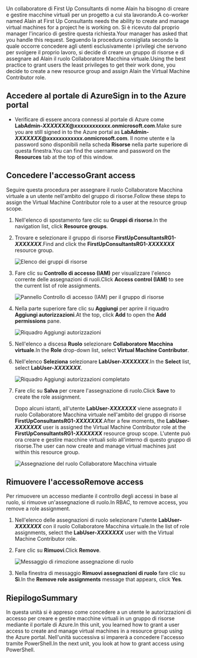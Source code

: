 <span data-ttu-id="73251-101">Un collaboratore di First Up Consultants di nome Alain ha bisogno di creare e gestire macchine virtuali per un progetto a cui sta lavorando.</span><span class="sxs-lookup"><span data-stu-id="73251-101">A co-worker named Alain at First Up Consultants needs the ability to create and manage virtual machines for a project he is working on.</span></span> <span data-ttu-id="73251-102">Si è ricevuto dal proprio manager l'incarico di gestire questa richiesta.</span><span class="sxs-lookup"><span data-stu-id="73251-102">Your manager has asked that you handle this request.</span></span> <span data-ttu-id="73251-103">Seguendo la procedura consigliata secondo la quale occorre concedere agli utenti esclusivamente i privilegi che servono per svolgere il proprio lavoro, si decide di creare un gruppo di risorse e di assegnare ad Alain il ruolo Collaboratore Macchina virtuale.</span><span class="sxs-lookup"><span data-stu-id="73251-103">Using the best practice to grant users the least privileges to get their work done, you decide to create a new resource group and assign Alain the Virtual Machine Contributor role.</span></span>

## <a name="sign-in-to-the-azure-portal"></a><span data-ttu-id="73251-104">Accedere al portale di Azure</span><span class="sxs-lookup"><span data-stu-id="73251-104">Sign in to the Azure portal</span></span>

- <span data-ttu-id="73251-105">Verificare di essere ancora connessi al portale di Azure come **LabAdmin-_XXXXXXX_@_xxxxxxxxxxxx_.onmicrosoft.com**.</span><span class="sxs-lookup"><span data-stu-id="73251-105">Make sure you are still signed in to the Azure portal as **LabAdmin-_XXXXXXX_@_xxxxxxxxxxxx_.onmicrosoft.com**.</span></span> <span data-ttu-id="73251-106">Il nome utente e la password sono disponibili nella scheda **Risorse** nella parte superiore di questa finestra.</span><span class="sxs-lookup"><span data-stu-id="73251-106">You can find the username and password on the **Resources** tab at the top of this window.</span></span>

## <a name="grant-access"></a><span data-ttu-id="73251-107">Concedere l'accesso</span><span class="sxs-lookup"><span data-stu-id="73251-107">Grant access</span></span>

<span data-ttu-id="73251-108">Seguire questa procedura per assegnare il ruolo Collaboratore Macchina virtuale a un utente nell'ambito del gruppo di risorse.</span><span class="sxs-lookup"><span data-stu-id="73251-108">Follow these steps to assign the Virtual Machine Contributor role to a user at the resource group scope.</span></span>

1. <span data-ttu-id="73251-109">Nell'elenco di spostamento fare clic su **Gruppi di risorse**.</span><span class="sxs-lookup"><span data-stu-id="73251-109">In the navigation list, click **Resource groups**.</span></span>

1. <span data-ttu-id="73251-110">Trovare e selezionare il gruppo di risorse **FirstUpConsultantsRG1-_XXXXXXX_**.</span><span class="sxs-lookup"><span data-stu-id="73251-110">Find and click the **FirstUpConsultantsRG1-_XXXXXXX_** resource group.</span></span>

   ![Elenco dei gruppi di risorse](../media-draft/5-resource-groups.png)

1. <span data-ttu-id="73251-112">Fare clic su **Controllo di accesso (IAM)** per visualizzare l'elenco corrente delle assegnazioni di ruoli.</span><span class="sxs-lookup"><span data-stu-id="73251-112">Click **Access control (IAM)** to see the current list of role assignments.</span></span>

   ![Pannello Controllo di accesso (IAM) per il gruppo di risorse](../media-draft/5-resource-group-access-control.png)

1. <span data-ttu-id="73251-114">Nella parte superiore fare clic su **Aggiungi** per aprire il riquadro **Aggiungi autorizzazioni**.</span><span class="sxs-lookup"><span data-stu-id="73251-114">At the top, click **Add** to open the **Add permissions** pane.</span></span>

   ![Riquadro Aggiungi autorizzazioni](../media-draft/5-add-permissions.png)

1. <span data-ttu-id="73251-116">Nell'elenco a discesa **Ruolo** selezionare **Collaboratore Macchina virtuale**.</span><span class="sxs-lookup"><span data-stu-id="73251-116">In the **Role** drop-down list, select **Virtual Machine Contributor**.</span></span>

1. <span data-ttu-id="73251-117">Nell'elenco **Seleziona** selezionare **LabUser-_XXXXXXX_**.</span><span class="sxs-lookup"><span data-stu-id="73251-117">In the **Select** list, select **LabUser-_XXXXXXX_**.</span></span>

   ![Riquadro Aggiungi autorizzazioni completato](../media-draft/5-add-permissions-save.png)

1. <span data-ttu-id="73251-119">Fare clic su **Salva** per creare l'assegnazione di ruolo.</span><span class="sxs-lookup"><span data-stu-id="73251-119">Click **Save** to create the role assignment.</span></span>

   <span data-ttu-id="73251-120">Dopo alcuni istanti, all'utente **LabUser-_XXXXXXX_** viene assegnato il ruolo Collaboratore Macchina virtuale nell'ambito del gruppo di risorse **FirstUpConsultantsRG1-_XXXXXXX_**.</span><span class="sxs-lookup"><span data-stu-id="73251-120">After a few moments, the **LabUser-_XXXXXXX_** user is assigned the Virtual Machine Contributor role at the **FirstUpConsultantsRG1-_XXXXXXX_** resource group scope.</span></span> <span data-ttu-id="73251-121">L'utente può ora creare e gestire macchine virtuali solo all'interno di questo gruppo di risorse.</span><span class="sxs-lookup"><span data-stu-id="73251-121">The user can now create and manage virtual machines just within this resource group.</span></span>

   ![Assegnazione del ruolo Collaboratore Macchina virtuale](../media-draft/5-vm-contributor-assignment.png)

## <a name="remove-access"></a><span data-ttu-id="73251-123">Rimuovere l'accesso</span><span class="sxs-lookup"><span data-stu-id="73251-123">Remove access</span></span>

<span data-ttu-id="73251-124">Per rimuovere un accesso mediante il controllo degli accessi in base al ruolo, si rimuove un'assegnazione di ruolo.</span><span class="sxs-lookup"><span data-stu-id="73251-124">In RBAC, to remove access, you remove a role assignment.</span></span>

1. <span data-ttu-id="73251-125">Nell'elenco delle assegnazioni di ruolo selezionare l'utente **LabUser-_XXXXXXX_** con il ruolo Collaboratore Macchina virtuale.</span><span class="sxs-lookup"><span data-stu-id="73251-125">In the list of role assignments, select the **LabUser-_XXXXXXX_** user with the Virtual Machine Contributor role.</span></span>

1. <span data-ttu-id="73251-126">Fare clic su **Rimuovi**.</span><span class="sxs-lookup"><span data-stu-id="73251-126">Click **Remove**.</span></span>

   ![Messaggio di rimozione assegnazione di ruolo](../media-draft/5-remove-role-assignment.png)

1. <span data-ttu-id="73251-128">Nella finestra di messaggio **Rimuovi assegnazioni di ruolo** fare clic su **Sì**.</span><span class="sxs-lookup"><span data-stu-id="73251-128">In the **Remove role assignments** message that appears, click **Yes**.</span></span>

## <a name="summary"></a><span data-ttu-id="73251-129">Riepilogo</span><span class="sxs-lookup"><span data-stu-id="73251-129">Summary</span></span>

<span data-ttu-id="73251-130">In questa unità si è appreso come concedere a un utente le autorizzazioni di accesso per creare e gestire macchine virtuali in un gruppo di risorse mediante il portale di Azure.</span><span class="sxs-lookup"><span data-stu-id="73251-130">In this unit, you learned how to grant a user access to create and manage virtual machines in a resource group using the Azure portal.</span></span> <span data-ttu-id="73251-131">Nell'unità successiva si imparerà a concedere l'accesso tramite PowerShell.</span><span class="sxs-lookup"><span data-stu-id="73251-131">In the next unit, you look at how to grant access using PowerShell.</span></span>

